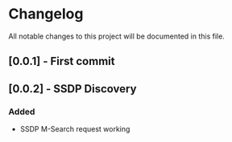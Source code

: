 # Changelog

All notable changes to this project will be documented in this file.

## [0.0.1] - First commit

## [0.0.2] - SSDP Discovery

### Added

* SSDP M-Search request working

